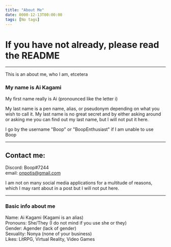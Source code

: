 ```yaml
---
title: "About Me"
date: 0000-12-13T00:00:00
tags: [No tags]
---
```


# If you have not already, please read the README

---
This is an about me, who I am, etcetera

### My name is Ai Kagami
My first name really is Ai (pronounced like the letter i)

My last name is a pen name, alias, or pseudonym depending on what you wish to call it. My last name is no great secret and by either asking around or asking me you can find out my last name, but I will not put it here.

I go by the username "Boop" or "BoopEnthusiast" if I am unable to use Boop

---
## Contact me:
Discord: Boop#7244  
email: onpotis@gmail.com

I am not on many social media applications for a multitude of reasons, which I may rant about in a post but I will not put here.

---
### Basic info about me
Name: Ai Kagami (Kagami is an alias)  
Pronouns: She/They (I do not mind if you use she or they)  
Gender: Agender (lack of gender)  
Sexuality: Nonya (none of your business)  
Likes: LitRPG, Virtual Reality, Video Games  
